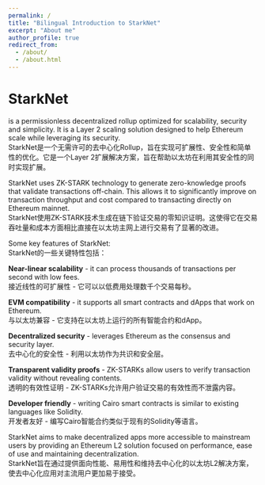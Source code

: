 ```yaml
---
permalink: /
title: "Bilingual Introduction to StarkNet"
excerpt: "About me"
author_profile: true
redirect_from: 
  - /about/
  - /about.html
---
```


<h1>StarkNet</h1> is a permissionless decentralized rollup optimized for scalability, security and simplicity. It is a Layer 2 scaling solution designed to help Ethereum scale while leveraging its security.
<br>StarkNet是一个无需许可的去中心化Rollup，旨在实现可扩展性、安全性和简单性的优化。它是一个Layer 2扩展解决方案，旨在帮助以太坊在利用其安全性的同时实现扩展。

StarkNet uses ZK-STARK technology to generate zero-knowledge proofs that validate transactions off-chain. This allows it to significantly improve on transaction throughput and cost compared to transacting directly on Ethereum mainnet.
<br>StarkNet使用ZK-STARK技术生成在链下验证交易的零知识证明。这使得它在交易吞吐量和成本方面相比直接在以太坊主网上进行交易有了显著的改进。

Some key features of StarkNet:
<br>StarkNet的一些关键特性包括：

**Near-linear scalability** - it can process thousands of transactions per second with low fees.
<br>接近线性的可扩展性 - 它可以以低费用处理数千个交易每秒。

**EVM compatibility** - it supports all smart contracts and dApps that work on Ethereum.
<br>与以太坊兼容 - 它支持在以太坊上运行的所有智能合约和dApp。

**Decentralized security** - leverages Ethereum as the consensus and security layer.
<br>去中心化的安全性 - 利用以太坊作为共识和安全层。

**Transparent validity proofs** - ZK-STARKs allow users to verify transaction validity without revealing contents.
<br>透明的有效性证明 - ZK-STARKs允许用户验证交易的有效性而不泄露内容。

**Developer friendly** - writing Cairo smart contracts is similar to existing languages like Solidity.
<br>开发者友好 - 编写Cairo智能合约类似于现有的Solidity等语言。

StarkNet aims to make decentralized apps more accessible to mainstream users by providing an Ethereum L2 solution focused on performance, ease of use and maintaining decentralization. 
<br>StarkNet旨在通过提供面向性能、易用性和维持去中心化的以太坊L2解决方案，使去中心化应用对主流用户更加易于接受。

